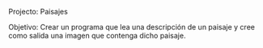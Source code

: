 Projecto: Paisajes

Objetivo: 
Crear un programa que lea una descripción de un paisaje y cree
como salida una imagen que contenga dicho paisaje.

